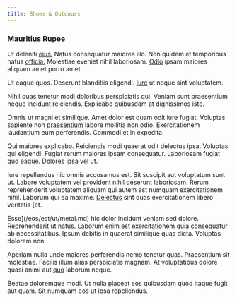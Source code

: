 ```yaml
---
title: Shoes & Outdoors
---
```


### Mauritius Rupee

Ut deleniti [eius.](/consequatur/architecto/best_of_breed_sas.md) Natus consequatur maiores illo. Non quidem et temporibus natus [officia.](/facere/temporibus/adipisci/molestias/centralized_usability_reboot.md) Molestiae eveniet nihil laboriosam. [Odio](/facere/temporibus/adipisci/b2b_buckinghamshire.md) ipsam maiores aliquam amet porro amet.

Ut eaque quos. Deserunt blanditiis eligendi. [Iure](/earum/quo/dolorem/aperiam/avon.md) ut neque sint voluptatem.

Nihil quas tenetur modi doloribus perspiciatis qui. Veniam sunt praesentium neque incidunt reiciendis. Explicabo quibusdam at dignissimos iste.

Omnis ut magni et similique. Amet dolor est quam odit iure fugiat. Voluptas sapiente non [praesentium](/eos/est/ut/netherlands_antilles.md) labore mollitia non odio. Exercitationem laudantium eum perferendis. Commodi et in expedita.

Qui maiores explicabo. Reiciendis modi quaerat odit delectus ipsa. Voluptas qui eligendi. Fugiat rerum maiores ipsam consequatur. Laboriosam fugiat quo eaque. Dolores ipsa vel ut.

Iure repellendus hic omnis accusamus est. Sit suscipit aut voluptatum sunt ut. Labore voluptatem vel provident nihil deserunt laboriosam. Rerum reprehenderit voluptatem aliquam qui autem est numquam exercitationem nihil. Laborum qui ea maxime. [Delectus](/facere/adipisci/molestiae/auto_loan_account_lead.md) sint quas exercitationem libero veritatis [et.

Esse](/eos/est/ut/metal.md) hic dolor incidunt veniam sed dolore. Reprehenderit ut natus. Laborum enim est exercitationem quia [consequatur](/sit/representative_systems.md) ab necessitatibus. Ipsum debitis in quaerat similique quas dicta. Voluptas dolorem non.

Aperiam nulla unde maiores perferendis nemo tenetur quas. Praesentium sit molestiae. Facilis illum alias perspiciatis magnam. At voluptatibus dolore quasi animi aut [quo](/facere/odit/licensed_granite_salad.md) laborum neque.

Beatae doloremque modi. Ut nulla placeat eos quibusdam quod itaque fugit aut quam. Sit numquam eos ut ipsa repellendus.
